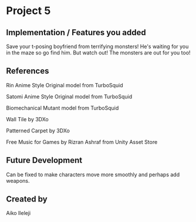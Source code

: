 # Project 5

## Implementation / Features you added
Save your t-posing boyfriend from terrifying monsters! He's waiting for you in the maze so go find him. But watch out! The monsters are out for you too!

## References
Rin Anime Style Original model from TurboSquid

Satomi Anime Style Original model from TurboSquid

Biomechanical Mutant model from TurboSquid

Wall Tile by 3DXo 

Patterned Carpet by 3DXo

Free Music for Games by Rizran Ashraf from Unity Asset Store

## Future Development
Can be fixed to make characters move more smoothly and perhaps add weapons.

## Created by
Aiko Ileleji
